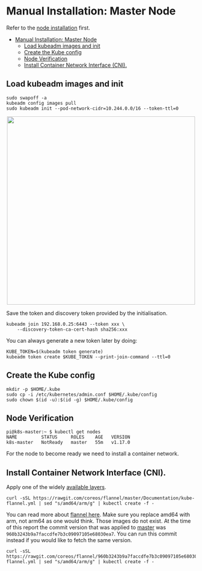 # Manual Installation: Master Node

Refer to the [node installation](./node.md) first.

- [Manual Installation: Master Node](#manual-installation-master-node)
  - [Load kubeadm images and init](#load-kubeadm-images-and-init)
  - [Create the Kube config](#create-the-kube-config)
  - [Node Verification](#node-verification)
  - [Install Container Network Interface (CNI).](#install-container-network-interface-cni)

## Load kubeadm images and init


```
sudo swapoff -a
kubeadm config images pull
sudo kubeadm init --pod-network-cidr=10.244.0.0/16 --token-ttl=0
```


<p align="center">
    <img src="../../assets/installation_node_master.png" width="500px">
</p>

Save the token and discovery token provided by the initialisation.

```
kubeadm join 192.168.0.25:6443 --token xxx \
    --discovery-token-ca-cert-hash sha256:xxx
```

You can always generate a new token later by doing:

```
KUBE_TOKEN=$(kubeadm token generate)
kubeadm token create $KUBE_TOKEN --print-join-command --ttl=0
```

## Create the Kube config
```
mkdir -p $HOME/.kube
sudo cp -i /etc/kubernetes/admin.conf $HOME/.kube/config
sudo chown $(id -u):$(id -g) $HOME/.kube/config
```

## Node Verification
```
pi@k8s-master:~ $ kubectl get nodes
NAME         STATUS     ROLES    AGE   VERSION
k8s-master   NotReady   master   55m   v1.17.0
```

For the node to become ready we need to install a container network.

## Install Container Network Interface (CNI).

Apply one of the widely [available layers](https://kubernetes.io/docs/concepts/cluster-administration/networking/#the-kubernetes-network-model).

```
curl -sSL https://rawgit.com/coreos/flannel/master/Documentation/kube-flannel.yml | sed "s/amd64/arm/g" | kubectl create -f -
```

You can read more about [flannel here](https://github.com/coreos/flannel). Make sure you replace amd64 with arm, not arm64 as one would think. Those images do not exist. At the time of this report the commit version that was applied to [master](https://github.com/coreos/flannel) was `960b3243b9a7faccdfe7b3c09097105e68030ea7`. You can run this commit instead if you would like to fetch the same version.

```
curl -sSL https://rawgit.com/coreos/flannel/960b3243b9a7faccdfe7b3c09097105e68030ea7/Documentation/kube-flannel.yml | sed "s/amd64/arm/g" | kubectl create -f -
```
